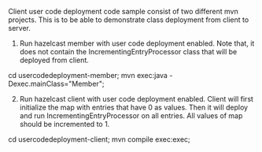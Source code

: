 Client user code deployment code sample consist of two different mvn projects. This is to be able to demonstrate class deployment from client to server.  

1. Run hazelcast member with user code deployment enabled. Note that, it does not contain the IncrementingEntryProcessor class that will be deployed from client.

cd usercodedeployment-member; 
mvn exec:java -Dexec.mainClass="Member";

2. Run hazelcast client with user code deployment enabled. Client will first initialize the map with entries that have 0 as values. Then it will deploy and run IncrementingEntryProcessor on all entries. All values of map should be incremented to 1.

cd usercodedeployment-client; 
mvn compile exec:exec;

